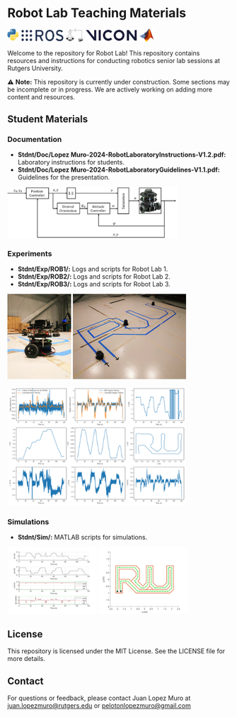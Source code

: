 # Robot Lab Teaching Materials

<img src=".\assets\python.png" alt="Python_logo" style="height: 3vw;"> <img src=".\assets\ros.svg" alt="Ros_logo" style="height: 3vw;"> <img src=".\assets\watt.svg" alt="Centrifugal_governor" style="height: 3vw;"> <img src=".\assets\vicon.png" alt="Vicon_logo" style="height: 3vw;"> <img src=".\assets\matlab.png" alt="Matlab_Logo" style="height: 3vw;">

Welcome to the repository for Robot Lab! This repository contains resources and instructions for conducting robotics senior lab sessions at Rutgers University.

⚠️ **Note:** This repository is currently under construction. Some sections may be incomplete or in progress. We are actively working on adding more content and resources.

## Student Materials

### Documentation
- **Stdnt/Doc/Lopez Muro-2024-RobotLaboratoryInstructions-V1.2.pdf:** Laboratory instructions for students.
- **Stdnt/Doc/Lopez Muro-2024-RobotLaboratoryGuidelines-V1.1.pdf:** Guidelines for the presentation.

<img src=".\assets\blockdiagram.svg" alt="block_diagram" style="width: 40vw;">

### Experiments
- **Stdnt/Exp/ROB1/:** Logs and scripts for Robot Lab 1.
- **Stdnt/Exp/ROB2/:** Logs and scripts for Robot Lab 2.
- **Stdnt/Exp/ROB3/:** Logs and scripts for Robot Lab 3.

<img src=".\assets\bot.jpg" alt="picture_turtlebot" style="height: 20vw;"> <img src=".\assets\ru.jpg" alt="picture_ru_trajectory" style="height: 20vw;">

<img src=".\assets\exp.png" alt="plot_signals" style="width: 42vw;">

### Simulations
- **Stdnt/Sim/:** MATLAB scripts for simulations.

<img src=".\assets\plot_res.svg" alt="plot_signals" style="width: 21vw;"> <img src=".\assets\plot_traj.svg" alt="plot_ru" style="width: 21vw;">


## License
This repository is licensed under the MIT License. See the LICENSE file for more details.

## Contact
For questions or feedback, please contact Juan Lopez Muro at juan.lopezmuro@rutgers.edu or pelotonlopezmuro@gmail.com
